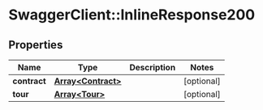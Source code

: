 # SwaggerClient::InlineResponse200

## Properties
Name | Type | Description | Notes
------------ | ------------- | ------------- | -------------
**contract** | [**Array&lt;Contract&gt;**](Contract.md) |  | [optional] 
**tour** | [**Array&lt;Tour&gt;**](Tour.md) |  | [optional] 


